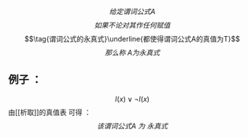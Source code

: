 $$给定谓词公式A$$
$$如果不论对其作任何赋值$$
$$\tag{谓词公式的永真式}\underline{都使得谓词公式A的真值为T}$$
$$那么称 \ A 为永真式$$
## 例子 ：
$$I(x) \vee \neg I(x)$$
由[[析取]]的真值表 可得 ：
$$该谓词公式A\  为\ 永真式$$